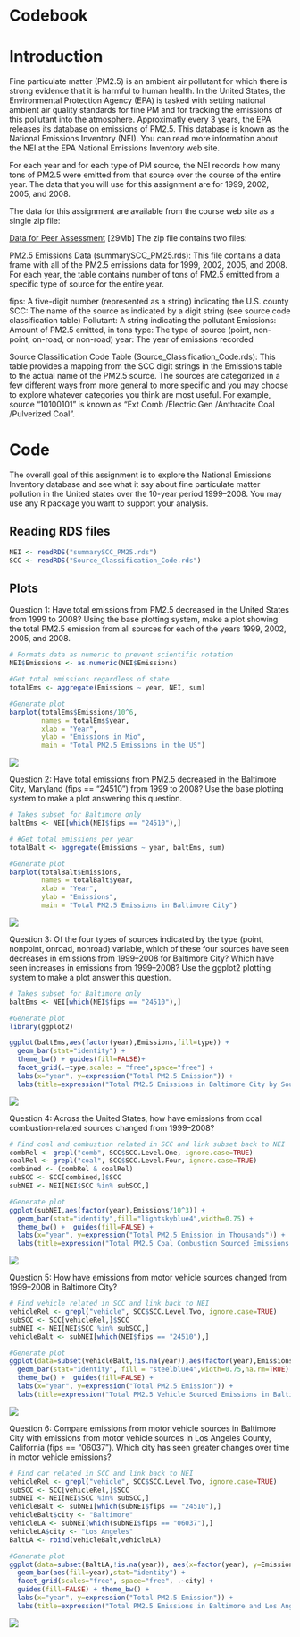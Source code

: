 Codebook
================

# Introduction

Fine particulate matter (PM2.5) is an ambient air pollutant for which
there is strong evidence that it is harmful to human health. In the
United States, the Environmental Protection Agency (EPA) is tasked with
setting national ambient air quality standards for fine PM and for
tracking the emissions of this pollutant into the atmosphere.
Approximatly every 3 years, the EPA releases its database on emissions
of PM2.5. This database is known as the National Emissions Inventory
(NEI). You can read more information about the NEI at the EPA National
Emissions Inventory web site.

For each year and for each type of PM source, the NEI records how many
tons of PM2.5 were emitted from that source over the course of the
entire year. The data that you will use for this assignment are for
1999, 2002, 2005, and 2008.

The data for this assignment are available from the course web site as a
single zip file:

[Data for Peer
Assessment](https://d396qusza40orc.cloudfront.net/exdata%2Fdata%2FNEI_data.zip)
\[29Mb\] The zip file contains two files:

PM2.5 Emissions Data (summarySCC\_PM25.rds): This file contains a data
frame with all of the PM2.5 emissions data for 1999, 2002, 2005, and
2008. For each year, the table contains number of tons of PM2.5 emitted
from a specific type of source for the entire year.

fips: A five-digit number (represented as a string) indicating the U.S.
county SCC: The name of the source as indicated by a digit string (see
source code classification table) Pollutant: A string indicating the
pollutant Emissions: Amount of PM2.5 emitted, in tons type: The type of
source (point, non-point, on-road, or non-road) year: The year of
emissions recorded

Source Classification Code Table (Source\_Classification\_Code.rds):
This table provides a mapping from the SCC digit strings in the
Emissions table to the actual name of the PM2.5 source. The sources are
categorized in a few different ways from more general to more specific
and you may choose to explore whatever categories you think are most
useful. For example, source “10100101” is known as “Ext Comb /Electric
Gen /Anthracite Coal /Pulverized Coal”.

# Code

The overall goal of this assignment is to explore the National Emissions
Inventory database and see what it say about fine particulate matter
pollution in the United states over the 10-year period 1999–2008. You
may use any R package you want to support your analysis.

## Reading RDS files

``` r
NEI <- readRDS("summarySCC_PM25.rds")
SCC <- readRDS("Source_Classification_Code.rds")
```

## Plots

Question 1: Have total emissions from PM2.5 decreased in the United
States from 1999 to 2008? Using the base plotting system, make a plot
showing the total PM2.5 emission from all sources for each of the years
1999, 2002, 2005, and 2008.

``` r
# Formats data as numeric to prevent scientific notation
NEI$Emissions <- as.numeric(NEI$Emissions)

#Get total emissions regardless of state
totalEms <- aggregate(Emissions ~ year, NEI, sum)

#Generate plot
barplot(totalEms$Emissions/10^6, 
        names = totalEms$year, 
        xlab = "Year", 
        ylab = "Emissions in Mio", 
        main = "Total PM2.5 Emissions in the US")
```

![](Codebook_files/figure-gfm/Plot1-1.png)<!-- -->

Question 2: Have total emissions from PM2.5 decreased in the Baltimore
City, Maryland (fips == “24510”) from 1999 to 2008? Use the base
plotting system to make a plot answering this question.

``` r
# Takes subset for Baltimore only
baltEms <- NEI[which(NEI$fips == "24510"),]

# #Get total emissions per year
totalBalt <- aggregate(Emissions ~ year, baltEms, sum)

#Generate plot
barplot(totalBalt$Emissions, 
        names = totalBalt$year, 
        xlab = "Year", 
        ylab = "Emissions", 
        main = "Total PM2.5 Emissions in Baltimore City")
```

![](Codebook_files/figure-gfm/Plot2-1.png)<!-- -->

Question 3: Of the four types of sources indicated by the type (point,
nonpoint, onroad, nonroad) variable, which of these four sources have
seen decreases in emissions from 1999–2008 for Baltimore City? Which
have seen increases in emissions from 1999–2008? Use the ggplot2
plotting system to make a plot answer this question.

``` r
# Takes subset for Baltimore only
baltEms <- NEI[which(NEI$fips == "24510"),]

#Generate plot
library(ggplot2)

ggplot(baltEms,aes(factor(year),Emissions,fill=type)) +
  geom_bar(stat="identity") +
  theme_bw() + guides(fill=FALSE)+
  facet_grid(.~type,scales = "free",space="free") + 
  labs(x="year", y=expression("Total PM2.5 Emission")) + 
  labs(title=expression("Total PM2.5 Emissions in Baltimore City by Source Type"))
```

![](Codebook_files/figure-gfm/Plot3-1.png)<!-- -->

Question 4: Across the United States, how have emissions from coal
combustion-related sources changed from 1999–2008?

``` r
# Find coal and combustion related in SCC and link subset back to NEI
combRel <- grepl("comb", SCC$SCC.Level.One, ignore.case=TRUE)
coalRel <- grepl("coal", SCC$SCC.Level.Four, ignore.case=TRUE) 
combined <- (combRel & coalRel)
subSCC <- SCC[combined,]$SCC
subNEI <- NEI[NEI$SCC %in% subSCC,]

#Generate plot
ggplot(subNEI,aes(factor(year),Emissions/10^3)) +
  geom_bar(stat="identity",fill="lightskyblue4",width=0.75) +
  theme_bw() +  guides(fill=FALSE) +
  labs(x="year", y=expression("Total PM2.5 Emission in Thousands")) + 
  labs(title=expression("Total PM2.5 Coal Combustion Sourced Emissions Across US"))
```

![](Codebook_files/figure-gfm/Plot4-1.png)<!-- -->

Question 5: How have emissions from motor vehicle sources changed from
1999–2008 in Baltimore City?

``` r
# Find vehicle related in SCC and link back to NEI
vehicleRel <- grepl("vehicle", SCC$SCC.Level.Two, ignore.case=TRUE) 
subSCC <- SCC[vehicleRel,]$SCC
subNEI <- NEI[NEI$SCC %in% subSCC,]
vehicleBalt <- subNEI[which(NEI$fips == "24510"),]

#Generate plot
ggplot(data=subset(vehicleBalt,!is.na(year)),aes(factor(year),Emissions)) +
  geom_bar(stat="identity", fill = "steelblue4",width=0.75,na.rm=TRUE) +
  theme_bw() +  guides(fill=FALSE) +
  labs(x="year", y=expression("Total PM2.5 Emission")) + 
  labs(title=expression("Total PM2.5 Vehicle Sourced Emissions in Baltimore"))
```

![](Codebook_files/figure-gfm/Plot5-1.png)<!-- -->

Question 6: Compare emissions from motor vehicle sources in Baltimore
City with emissions from motor vehicle sources in Los Angeles County,
California (fips == “06037”). Which city has seen greater changes over
time in motor vehicle emissions?

``` r
# Find car related in SCC and link back to NEI
vehicleRel <- grepl("vehicle", SCC$SCC.Level.Two, ignore.case=TRUE) 
subSCC <- SCC[vehicleRel,]$SCC
subNEI <- NEI[NEI$SCC %in% subSCC,]
vehicleBalt <- subNEI[which(subNEI$fips == "24510"),]
vehicleBalt$city <- "Baltimore"
vehicleLA <- subNEI[which(subNEI$fips == "06037"),]
vehicleLA$city <- "Los Angeles"
BaltLA <- rbind(vehicleBalt,vehicleLA)

#Generate plot
ggplot(data=subset(BaltLA,!is.na(year)), aes(x=factor(year), y=Emissions, fill=city)) +
  geom_bar(aes(fill=year),stat="identity") +
  facet_grid(scales="free", space="free", .~city) +
  guides(fill=FALSE) + theme_bw() +
  labs(x="year", y=expression("Total PM2.5 Emission")) + 
  labs(title=expression("Total PM2.5 Emissions in Baltimore and Los Angeles City"))
```

![](Codebook_files/figure-gfm/Plot6-1.png)<!-- -->
